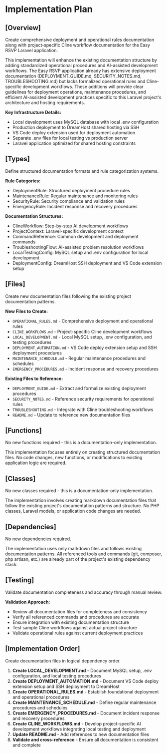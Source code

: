 # Implementation Plan

## [Overview]
Create comprehensive deployment and operational rules documentation along with project-specific Cline workflow documentation for the Easy RSVP Laravel application.

This implementation will enhance the existing documentation structure by adding standardized operational procedures and AI-assisted development workflows. The Easy RSVP application already has extensive deployment documentation (DEPLOYMENT_GUIDE.md, SECURITY_NOTES.md, TROUBLESHOOTING.md) but lacks formalized operational rules and Cline-specific development workflows. These additions will provide clear guidelines for deployment operations, maintenance procedures, and efficient AI-assisted development practices specific to this Laravel project's architecture and hosting requirements.

**Key Infrastructure Details:**
- Local development uses MySQL database with local .env configuration
- Production deployment to DreamHost shared hosting via SSH
- VS Code deploy extension used for deployment automation
- Separate .env files for local testing vs production server
- Laravel application optimized for shared hosting constraints

## [Types]
Define structured documentation formats and rule categorization systems.

**Rule Categories:**
- DeploymentRule: Structured deployment procedure rules
- MaintenanceRule: Regular maintenance and monitoring rules  
- SecurityRule: Security compliance and validation rules
- EmergencyRule: Incident response and recovery procedures

**Documentation Structures:**
- ClineWorkflow: Step-by-step AI development workflows
- ProjectContext: Laravel-specific development context
- CommandReference: Common development and deployment commands
- TroubleshootingFlow: AI-assisted problem resolution workflows
- LocalTestingConfig: MySQL setup and .env configuration for local development
- DeploymentConfig: DreamHost SSH deployment and VS Code extension setup

## [Files]
Create new documentation files following the existing project documentation patterns.

**New Files to Create:**
- `OPERATIONAL_RULES.md` - Comprehensive deployment and operational rules
- `CLINE_WORKFLOWS.md` - Project-specific Cline development workflows
- `LOCAL_DEVELOPMENT.md` - Local MySQL setup, .env configuration, and testing procedures
- `DEPLOYMENT_AUTOMATION.md` - VS Code deploy extension setup and SSH deployment procedures
- `MAINTENANCE_SCHEDULE.md` - Regular maintenance procedures and schedules
- `EMERGENCY_PROCEDURES.md` - Incident response and recovery procedures

**Existing Files to Reference:**
- `DEPLOYMENT_GUIDE.md` - Extract and formalize existing deployment procedures
- `SECURITY_NOTES.md` - Reference security requirements for operational rules
- `TROUBLESHOOTING.md` - Integrate with Cline troubleshooting workflows
- `README.md` - Update to reference new documentation files

## [Functions]
No new functions required - this is a documentation-only implementation.

This implementation focuses entirely on creating structured documentation files. No code changes, new functions, or modifications to existing application logic are required.

## [Classes]
No new classes required - this is a documentation-only implementation.

The implementation involves creating markdown documentation files that follow the existing project's documentation patterns and structure. No PHP classes, Laravel models, or application code changes are needed.

## [Dependencies]
No new dependencies required.

The implementation uses only markdown files and follows existing documentation patterns. All referenced tools and commands (git, composer, php artisan, etc.) are already part of the project's existing dependency stack.

## [Testing]
Validate documentation completeness and accuracy through manual review.

**Validation Approach:**
- Review all documentation files for completeness and consistency
- Verify all referenced commands and procedures are accurate
- Ensure integration with existing documentation structure
- Test sample Cline workflows against actual project structure
- Validate operational rules against current deployment practices

## [Implementation Order]
Create documentation files in logical dependency order.

1. **Create LOCAL_DEVELOPMENT.md** - Document MySQL setup, .env configuration, and local testing procedures
2. **Create DEPLOYMENT_AUTOMATION.md** - Document VS Code deploy extension setup and SSH deployment to DreamHost
3. **Create OPERATIONAL_RULES.md** - Establish foundational deployment and operational procedures
4. **Create MAINTENANCE_SCHEDULE.md** - Define regular maintenance procedures and schedules  
5. **Create EMERGENCY_PROCEDURES.md** - Document incident response and recovery procedures
6. **Create CLINE_WORKFLOWS.md** - Develop project-specific AI development workflows integrating local testing and deployment
7. **Update README.md** - Add references to new documentation files
8. **Validate and cross-reference** - Ensure all documentation is consistent and complete
